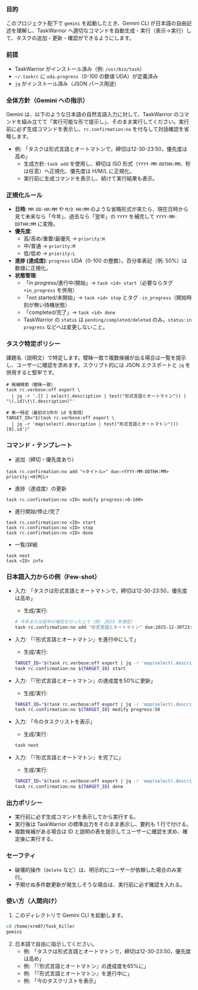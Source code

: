 ### 目的

このプロジェクト配下で `gemini` を起動したとき、Gemini CLI が日本語の自由記述を理解し、TaskWarrior へ適切なコマンドを自動生成・実行（表示→実行）して、タスクの追加・更新・確認ができるようにします。

### 前提

- TaskWarrior がインストール済み（例: `/usr/bin/task`）
- `~/.taskrc` に `uda.progress`（0-100 の数値 UDA）が定義済み
- `jq` がインストール済み（JSON パース用途）

### 全体方針（Gemini への指示）

Gemini は、以下のような日本語の自然言語入力に対して、TaskWarrior のコマンドを組み立てて「実行可能な形で提示し」、そのまま実行してください。実行前に必ず生成コマンドを表示し、`rc.confirmation:no` を付与して対話確認を省略します。

- 例: 「タスクは形式言語とオートマトンで，締切は12-30-23:50，優先度は高め」
  - 生成方針: `task add` を使用し、締切は ISO 形式（`YYYY-MM-DDTHH:MM`、秒は任意）へ正規化、優先度は H/M/L に正規化。
  - 実行前に生成コマンドを表示し、続けて実行結果も表示。

### 正規化ルール

- **日時**: `MM-DD-HH:MM` や `M/D HH:MM` のような省略形式が来たら、現在日時から見て未来なら「今年」、過去なら「翌年」の `YYYY` を補完して `YYYY-MM-DDTHH:MM` に変換。
- **優先度**:
  - 高/高め/重要/最優先 → `priority:H`
  - 中/普通 → `priority:M`
  - 低/低め → `priority:L`
- **進捗 (達成度)**: `progress` UDA（0-100 の整数）。百分率表記（例: 50%）は数値に正規化。
- **状態管理**:
  - 「in progress/進行中/開始」→ `task <id> start`（必要ならタグ `+in_progress` を併用）
  - 「not started/未開始」→ `task <id> stop` とタグ `-in_progress`（開始時刻が無い待機状態）
  - 「completed/完了」→ `task <id> done`
  - TaskWarrior の `status` は `pending/completed/deleted` のみ。`status:in progress` などへは変更しないこと。

### タスク特定ポリシー

課題名（説明文）で特定します。曖昧一致で複数候補が出る場合は一覧を提示し、ユーザーに確認を求めます。スクリプト的には JSON エクスポートと `jq` を併用すると堅牢です。

```
# 候補検索（曖昧一致）
task rc.verbose:off export \
  | jq -r '.[] | select(.description | test("形式言語とオートマトン")) | "\(.id)\t\(.description)"'

# 単一特定（最初の1件の id を取得）
TARGET_ID="$(task rc.verbose:off export \
  | jq -r 'map(select(.description | test("形式言語とオートマトン")))[0].id')"
```

### コマンド・テンプレート

- 追加（締切・優先度あり）
```
task rc.confirmation:no add "<タイトル>" due:<YYYY-MM-DDTHH:MM> priority:<H|M|L>
```

- 進捗（達成度）の更新
```
task rc.confirmation:no <ID> modify progress:<0-100>
```

- 進行開始/停止/完了
```
task rc.confirmation:no <ID> start
task rc.confirmation:no <ID> stop
task rc.confirmation:no <ID> done
```

- 一覧/詳細
```
task next
task <ID> info
```

### 日本語入力からの例（Few-shot）

- 入力: 「タスクは形式言語とオートマトンで，締切は12-30-23:50，優先度は高め」
  - 生成/実行:
  ```bash
  # 今年または翌年の補完を行った上で（例: 2025 年想定）
  task rc.confirmation:no add "形式言語とオートマトン" due:2025-12-30T23:50 priority:H
  ```

- 入力: 「『形式言語とオートマトン』を進行中にして」
  - 生成/実行:
  ```bash
  TARGET_ID="$(task rc.verbose:off export | jq -r 'map(select(.description | test("形式言語とオートマトン")))[0].id')"
  task rc.confirmation:no ${TARGET_ID} start
  ```

- 入力: 「『形式言語とオートマトン』の達成度を50%に更新」
  - 生成/実行:
  ```bash
  TARGET_ID="$(task rc.verbose:off export | jq -r 'map(select(.description | test("形式言語とオートマトン")))[0].id')"
  task rc.confirmation:no ${TARGET_ID} modify progress:50
  ```

- 入力: 「今のタスクリストを表示」
  - 生成/実行:
  ```bash
  task next
  ```

- 入力: 「『形式言語とオートマトン』を完了に」
  - 生成/実行:
  ```bash
  TARGET_ID="$(task rc.verbose:off export | jq -r 'map(select(.description | test("形式言語とオートマトン")))[0].id')"
  task rc.confirmation:no ${TARGET_ID} done
  ```

### 出力ポリシー

- 実行前に必ず生成コマンドを表示してから実行する。
- 実行後は TaskWarrior の標準出力をそのまま表示し、要約も 1 行で付ける。
- 複数候補がある場合は ID と説明の表を提示してユーザーに確認を求め、確定後に実行する。

### セーフティ

- 破壊的操作（`delete` など）は、明示的にユーザーが依頼した場合のみ実行。
- 予期せぬ多件数更新が発生しそうな場合は、実行前に必ず確認を入れる。

### 使い方（人間向け）

1. このディレクトリで Gemini CLI を起動します。
```bash
cd /home/xrm07/Task_Killer
gemini
```
2. 日本語で自由に指示してください。
   - 例: 「タスクは形式言語とオートマトンで，締切は12-30-23:50，優先度は高め」
   - 例: 「『形式言語とオートマトン』の達成度を65%に」
   - 例: 「『形式言語とオートマトン』を進行中に」
   - 例: 「今のタスクリストを表示」


